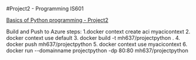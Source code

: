 #Project2 - Programming IS601

[Basics of Python programming - Project2](http://projectpython.eastus.azurecontainer.io)

Build and Push to Azure steps:
1.docker context create aci myacicontext
2. docker context use default
3. docker build -t mh637/projectpython .
4. docker push mh637/projectpython
5. docker context use myacicontext
6. docker run --domainname projectpython -dp 80:80 mh637/projectpython